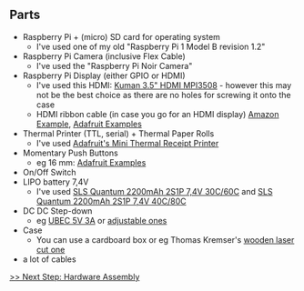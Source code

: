 ## Parts

* Raspberry Pi + (micro) SD card for operating system
  * I've used one of my old "Raspberry Pi 1 Model B revision 1.2" 
* Raspberry Pi Camera (inclusive Flex Cable)
  * I've used the "Raspberry Pi Noir Camera"
* Raspberry Pi Display (either GPIO or HDMI)
  * I've used this HDMI: [Kuman 3.5" HDMI MPI3508](http://www.kumantech.com/kuman-35quot-inch-19201080-full-hd-tft-lcd-display-monitor-for-all-raspberry-pi-system-sc6a_p0394.html) - however this may not be the best choice as there are no holes for screwing it onto the case 
  * HDMI ribbon cable (in case you go for an HDMI display) [Amazon Example]((https://www.amazon.de/dp/B01E6UKVKS/ref=pe_3044161_185740101_TE_item?language=de_DE)), [Adafruit Examples](https://www.adafruit.com/?q=hdmi%20cable)
* Thermal Printer (TTL, serial) + Thermal Paper Rolls
  * I've used [Adafruit's Mini Thermal Receipt Printer](https://www.adafruit.com/product/597) 
* Momentary Push Buttons
  * eg 16 mm: [Adafruit Examples](https://www.adafruit.com/?q=16%20mm%20momentary%20push%20button&p=1) 
* On/Off Switch
* LIPO battery 7,4V 
  * I've used  [SLS Quantum 2200mAh 2S1P 7,4V 30C/60C](https://www.stefansliposhop.de/Akkus/SLS-QUANTUM/SLS-QUANTUM-30C/SLS-Quantum-2200mAh-2S1P-7-4V-30C-60C::1658.html) and [SLS Quantum 2200mAh 2S1P 7,4V 40C/80C](https://www.stefansliposhop.de/Akkus/SLS-QUANTUM/SLS-QUANTUM-40C/SLS-Quantum-2200mAh-2S1P-7-4V-40C-80C::1707.html) 
* DC DC Step-down
  *  eg [UBEC 5V 3A](https://www.adafruit.com/product/1385) or [adjustable ones](https://www.amazon.de/dp/B01GJ0SC2C/ref=pe_3044161_185740101_TE_item_image)
* Case
  * You can use a cardboard box or eg Thomas Kremser's [wooden laser cut one](https://cdn.hackaday.io/files/18464789963776/Case3.0.eps)
* a lot of cables


[>> Next Step: Hardware Assembly](/doc/setup-hw.md)

